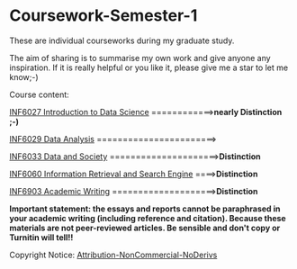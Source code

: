 # Coursework-Semester-1

These are individual courseworks during my graduate study. 

The aim of sharing is to summarise my own work and give anyone any inspiration. If it is really helpful or you like it, please give me a star to let me know;-)

Course  content:

[INF6027 Introduction to Data Science](https://github.com/H-Z-Kevin/Coursework-Semester-1/blob/master/Coursework-Final-Version/Introduction_to_Data_Science.pdf) ============>**nearly Distinction ;-)**

[INF6029 Data Analysis](https://github.com/H-Z-Kevin/Coursework-Semester-1/issues/4)         =======================>

[INF6033 Data and Society](https://github.com/H-Z-Kevin/Coursework-Semester-1/issues/1)       =====================>**Distinction**

[INF6060 Information Retrieval and Search Engine](https://github.com/H-Z-Kevin/Coursework-Semester-1/issues/2) ====>**Distinction**

[INF6903 Academic Writing](https://github.com/H-Z-Kevin/Coursework-Semester-1/issues/3)      ====================>**Distinction**

**Important statement: the essays and reports cannot be paraphrased in your academic writing (including reference and citation). Because these materials are not peer-reviewed articles. Be sensible and don't copy or Turnitin will tell!!**

Copyright Notice: [Attribution-NonCommercial-NoDerivs](https://creativecommons.org/licenses/by-nc-nd/3.0/deed.en)
